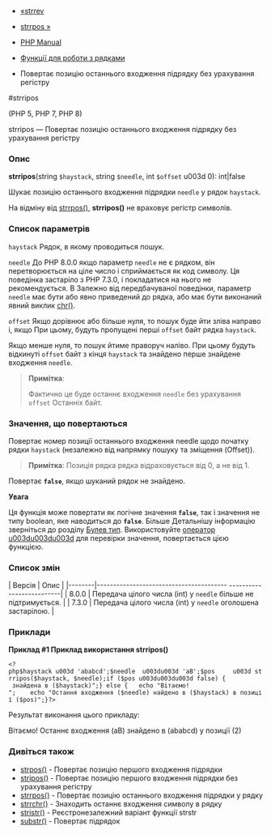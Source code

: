 - [«strrev](function.strrev.md)
- [strrpos »](function.strrpos.md)

- [PHP Manual](index.md)
- [Функції для роботи з рядками](ref.strings.md)
- Повертає позицію останнього входження підрядку без урахування регістру

#strripos

(PHP 5, PHP 7, PHP 8)

strripos — Повертає позицію останнього входження підрядку без урахування
регістру

### Опис

**strripos**(string `$haystack`, string `$needle`, int `$offset` u003d 0):
int\|false

Шукає позицію останнього входження підрядки `needle` у рядок
`haystack`.

На відміну від [strrpos()](function.strrpos.md), **strripos()** не
враховує регістр символів.

### Список параметрів

`haystack`
Рядок, в якому проводиться пошук.

`needle`
До PHP 8.0.0 якщо параметр `needle` не є рядком, він
перетворюється на ціле число і сприймається як код символу. Ця поведінка
застаріло з PHP 7.3.0, і покладатися на нього не рекомендується. В
Залежно від передбачуваної поведінки, параметр `needle` має бути
або явно приведений до рядка, або має бути виконаний явний виклик
[chr()](function.chr.md).

`offset`
Якщо дорівнює або більше нуля, то пошук буде йти зліва направо і, якщо
При цьому, будуть пропущені перші `offset` байт рядка `haystack`.

Якщо менше нуля, то пошук йтиме праворуч наліво. При цьому будуть
відкинуті `offset` байт з кінця `haystack` та знайдено перше знайдене
входження `needle`.

> **Примітка**:
>
> Фактично це буде останнє входження `needle` без урахування `offset`
> Останніх байт.

### Значення, що повертаються

Повертає номер позиції останнього входження needle щодо початку
рядки `haystack` (незалежно від напрямку пошуку та зміщення
(Offset)).

> **Примітка**: Позиція рядка рядка відраховується від 0, а не від 1.

Повертає **`false`**, якщо шуканий рядок не знайдено.

**Увага**

Ця функція може повертати як логічне значення **`false`**, так і
значення не типу boolean, яке наводиться до **`false`**. Більше
Детальнішу інформацію зверніться до розділу [Булев
тип](language.types.boolean.md). Використовуйте [оператор
u003du003du003d](language.operators.comparison.md) для перевірки значення,
повертається цією функцією.

### Список змін

| Версія | Опис |
|--------|---------------------------------------- --------------------------|
| 8.0.0 | Передача цілого числа (int) у `needle` більше не підтримується. |
| 7.3.0 | Передача цілого числа (int) у `needle` оголошена застарілою. |

### Приклади

**Приклад #1 Приклад використання **strripos()****

`<?php$haystack u003d 'ababcd';$needle  u003du003d 'aB';$pos     u003d strripos($haystack, $needle);if ($pos u003du003du003d false) {           знайдена в ($haystack)";} else {   echo "Вітаємо!
";    echo "Остання входження ($needle) найдено в ($haystack) в позиції ($pos)";}?> `

Результат виконання цього прикладу:

Вітаємо!
Останнє входження (aB) знайдено в (ababcd) у позиції (2)

### Дивіться також

- [strpos()](function.strpos.md) - Повертає позицію першого
входження підрядки
- [stripos()](function.stripos.md) - Повертає позицію першого
входження підрядки без урахування регістру
- [strrpos()](function.strrpos.md) - Повертає позицію останнього
входження підрядки у рядку
- [strrchr()](function.strrchr.md) - Знаходить останнє входження
символу в рядку
- [stristr()](function.stristr.md) - Реєстронезалежний варіант
функції strstr
- [substr()](function.substr.md) - Повертає підрядок
